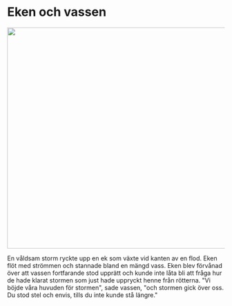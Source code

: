 # Eken och vassen

<img src="img/avif/16.png" width="512">

En våldsam storm ryckte upp en ek som växte vid kanten av en flod. Eken flöt med strömmen och stannade bland en mängd vass. Eken blev förvånad över att vassen fortfarande stod upprätt och kunde inte låta bli att fråga hur de hade klarat stormen som just hade uppryckt henne från rötterna. "Vi böjde våra huvuden för stormen", sade vassen, "och stormen gick över oss. Du stod stel och envis, tills du inte kunde stå längre."